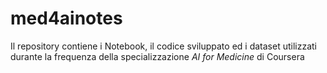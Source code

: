 # med4ainotes

Il repository contiene i Notebook, il codice sviluppato ed i dataset utilizzati durante la frequenza della specializzazione *AI for Medicine* di Coursera

 
